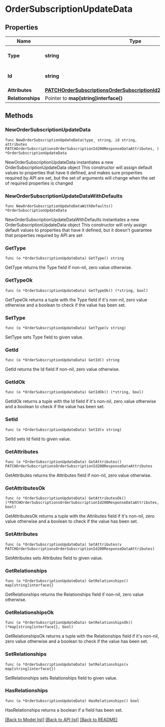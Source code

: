 # OrderSubscriptionUpdateData

## Properties

Name | Type | Description | Notes
------------ | ------------- | ------------- | -------------
**Type** | **string** | The resource&#39;s type | [default to "order_subscriptions"]
**Id** | **string** | The resource&#39;s id | 
**Attributes** | [**PATCHOrderSubscriptionsOrderSubscriptionId200ResponseDataAttributes**](PATCHOrderSubscriptionsOrderSubscriptionId200ResponseDataAttributes.md) |  | 
**Relationships** | Pointer to **map[string]interface{}** |  | [optional] 

## Methods

### NewOrderSubscriptionUpdateData

`func NewOrderSubscriptionUpdateData(type_ string, id string, attributes PATCHOrderSubscriptionsOrderSubscriptionId200ResponseDataAttributes, ) *OrderSubscriptionUpdateData`

NewOrderSubscriptionUpdateData instantiates a new OrderSubscriptionUpdateData object
This constructor will assign default values to properties that have it defined,
and makes sure properties required by API are set, but the set of arguments
will change when the set of required properties is changed

### NewOrderSubscriptionUpdateDataWithDefaults

`func NewOrderSubscriptionUpdateDataWithDefaults() *OrderSubscriptionUpdateData`

NewOrderSubscriptionUpdateDataWithDefaults instantiates a new OrderSubscriptionUpdateData object
This constructor will only assign default values to properties that have it defined,
but it doesn't guarantee that properties required by API are set

### GetType

`func (o *OrderSubscriptionUpdateData) GetType() string`

GetType returns the Type field if non-nil, zero value otherwise.

### GetTypeOk

`func (o *OrderSubscriptionUpdateData) GetTypeOk() (*string, bool)`

GetTypeOk returns a tuple with the Type field if it's non-nil, zero value otherwise
and a boolean to check if the value has been set.

### SetType

`func (o *OrderSubscriptionUpdateData) SetType(v string)`

SetType sets Type field to given value.


### GetId

`func (o *OrderSubscriptionUpdateData) GetId() string`

GetId returns the Id field if non-nil, zero value otherwise.

### GetIdOk

`func (o *OrderSubscriptionUpdateData) GetIdOk() (*string, bool)`

GetIdOk returns a tuple with the Id field if it's non-nil, zero value otherwise
and a boolean to check if the value has been set.

### SetId

`func (o *OrderSubscriptionUpdateData) SetId(v string)`

SetId sets Id field to given value.


### GetAttributes

`func (o *OrderSubscriptionUpdateData) GetAttributes() PATCHOrderSubscriptionsOrderSubscriptionId200ResponseDataAttributes`

GetAttributes returns the Attributes field if non-nil, zero value otherwise.

### GetAttributesOk

`func (o *OrderSubscriptionUpdateData) GetAttributesOk() (*PATCHOrderSubscriptionsOrderSubscriptionId200ResponseDataAttributes, bool)`

GetAttributesOk returns a tuple with the Attributes field if it's non-nil, zero value otherwise
and a boolean to check if the value has been set.

### SetAttributes

`func (o *OrderSubscriptionUpdateData) SetAttributes(v PATCHOrderSubscriptionsOrderSubscriptionId200ResponseDataAttributes)`

SetAttributes sets Attributes field to given value.


### GetRelationships

`func (o *OrderSubscriptionUpdateData) GetRelationships() map[string]interface{}`

GetRelationships returns the Relationships field if non-nil, zero value otherwise.

### GetRelationshipsOk

`func (o *OrderSubscriptionUpdateData) GetRelationshipsOk() (*map[string]interface{}, bool)`

GetRelationshipsOk returns a tuple with the Relationships field if it's non-nil, zero value otherwise
and a boolean to check if the value has been set.

### SetRelationships

`func (o *OrderSubscriptionUpdateData) SetRelationships(v map[string]interface{})`

SetRelationships sets Relationships field to given value.

### HasRelationships

`func (o *OrderSubscriptionUpdateData) HasRelationships() bool`

HasRelationships returns a boolean if a field has been set.


[[Back to Model list]](../README.md#documentation-for-models) [[Back to API list]](../README.md#documentation-for-api-endpoints) [[Back to README]](../README.md)


